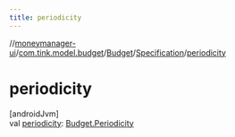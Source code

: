 ```yaml
---
title: periodicity
---
```

//[moneymanager-ui](../../../../index.html)/[com.tink.model.budget](../../index.html)/[Budget](../index.html)/[Specification](index.html)/[periodicity](periodicity.html)



# periodicity



[androidJvm]\
val [periodicity](periodicity.html): [Budget.Periodicity](../-periodicity/index.html)




